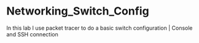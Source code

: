 # Networking_Switch_Config
In this lab I use packet tracer to do a basic switch configuration | Console and SSH connection
